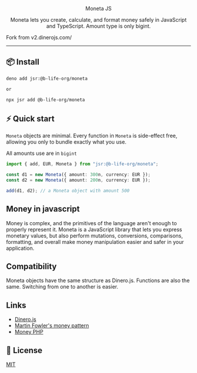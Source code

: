 <p align="center">
  Moneta JS
</p>

<p align="center">
Moneta lets you create, calculate, and format money safely in JavaScript and
TypeScript. Amount type is only bigint.

Fork from v2.dinerojs.com/

</p>

---

## 📦 Install

```sh
deno add jsr:@b-life-org/moneta

or

npx jsr add @b-life-org/moneta
```

## ⚡️ Quick start

`Moneta` objects are minimal. Every function in `Moneta` is side-effect free,
allowing you only to bundle exactly what you use.

All amounts use are in `bigint`

```ts
import { add, EUR, Moneta } from "jsr:@b-life-org/moneta";

const d1 = new Moneta({ amount: 300n, currency: EUR });
const d2 = new Moneta({ amount: 200n, currency: EUR });

add(d1, d2); // a Moneta object with amount 500
```

## Money in javascript

Money is complex, and the primitives of the language aren't enough to properly
represent it. Moneta is a JavaScript library that lets you express monetary
values, but also perform mutations, conversions, comparisons, formatting, and
overall make money manipulation easier and safer in your application.

## Compatibility

Moneta objects have the same structure as Dinero.js. Functions are also the
same. Switching from one to another is easier.

## Links

- [Dinero.js](https://v2.dinerojs.com/docs)
- [Martin Fowler's money pattern](https://martinfowler.com/eaaCatalog/money.html)
- [Money PHP](https://www.moneyphp.org/en/stable/#)

## 📜 License

[MIT](LICENSE)
